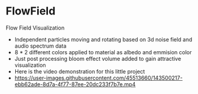 # FlowField
Flow  Field Visualization <br/>
  - Independent particles moving and  rotating based on 3d noise field and audio spectrum data <br/>
  - 8 * 2 different colors applied to material as albedo and emmision color <br/>
  - Just post processing bloom effect volume added to gain attractive visualization <br/>
  - Here is the video demonstration for this little project <br/>
  - https://user-images.githubusercontent.com/45513660/143500217-ebb62ade-8d7a-4f77-87ee-20dc233f7b7e.mp4 
